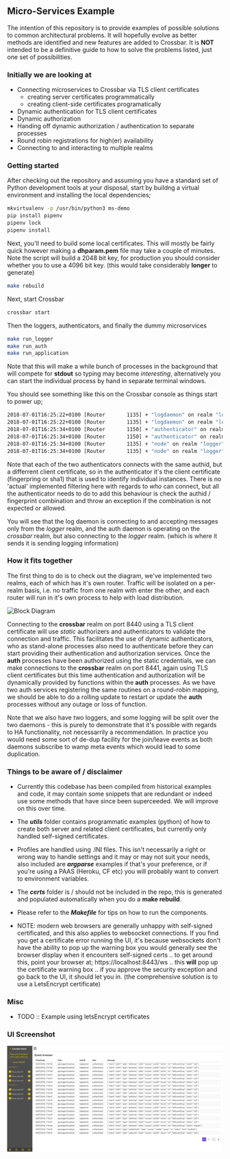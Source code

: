 ## Micro-Services Example

The intention of this repository is to provide examples of possible solutions to common
architectural problems. It will hopefully evolve as better methods are identified and new
features are added to Crossbar. It is **NOT** intended to be a definitive guide to how to
solve the problems listed, just one set of possibilities.

### Initially we are looking at

- Connecting microservices to Crossbar via TLS client certificates
  - creating server certificates programmatically
  - creating client-side certificates programatically
- Dynamic authentication for TLS client certificates
- Dynamic authorization
- Handing off dynamic authorization / authentication to separate processes
- Round robin registrations for high(er) availability
- Connecting to and interacting to multiple realms

### Getting started
After checking out the repository and assuming you have a standard set of Python development tools at your disposal, start by buildng a virtual environment and installing the local dependencies;

```bash
mkvirtualenv -p /usr/bin/python3 ms-demo
pip install pipenv
pipenv lock
pipenv install
```

Next, you'll need to build some local certificates. This will mostly be fairly quick however making a **dhparam.pem** file may take a couple of minutes. Note the script will build a 2048 bit key, for production you should consider whether you to use a 4096 bit key. (this would take considerably **longer** to generate)

```bash 
make rebuild
```

Next, start Crossbar

```bash
crossbar start
```

Then the loggers, authenticators, and finally the dummy microservices

```bash
make run_logger
make run_auth
make run_application
```

Note that this will make a while bunch of processes in the background that will compete for **stdout** so typing may become *interesting*, alternatively you can start the individual process by hand in separate terminal windows.

You should see something like this on the Crossbar console as things start to power up;

```bash
2018-07-01T16:25:22+0100 [Router       1135] + "logdaemon" on realm "logger" CN="log1" COMPANY="XBR" SHA="96:CD:67:CF:05:9B:3A:3C:83:F2:DA:4F:F3:72:E0:2F:E3:68:3D:05"
2018-07-01T16:25:22+0100 [Router       1135] + "logdaemon" on realm "logger" CN="log2" COMPANY="XBR" SHA="D6:5E:86:50:F8:99:50:A8:0D:E7:F0:4D:1C:F0:73:AB:1F:BD:E0:65"
2018-07-01T16:25:34+0100 [Router       1150] + "authenticator" on realm "crossbar" CN="auth1" COMPANY="XBR" SHA="3C:A1:4A:2F:13:01:DA:63:BF:21:87:18:74:F2:BB:BE:4E:AF:DB:24"
2018-07-01T16:25:34+0100 [Router       1150] + "authenticator" on realm "crossbar" CN="auth2" COMPANY="XBR" SHA="C3:F8:DF:53:28:3A:AE:BD:A2:D0:FE:45:22:68:F1:AE:91:E7:55:2E"
2018-07-01T16:25:34+0100 [Router       1135] + "node" on realm "logger" CN="auth1" COMPANY="XBR" SHA="3C:A1:4A:2F:13:01:DA:63:BF:21:87:18:74:F2:BB:BE:4E:AF:DB:24"
2018-07-01T16:25:34+0100 [Router       1135] + "node" on realm "logger" CN="auth2" COMPANY="XBR" SHA="C3:F8:DF:53:28:3A:AE:BD:A2:D0:FE:45:22:68:F1:AE:91:E7:55:2E"
```

Note that each of the two authenticators connects with the same authid, but a differrent client certificate, so in the authenticator it's the client certificate (fingerpring or sha1) that is used to identify individual instances. There is no 'actual' implemented filtering here with regards to *who* can connect, but all the authenticator needs to do to add this behaviour is check the authid / fingerprint combination and throw an exception if the combination is not expected or allowed.

You will see that the log daemon is connecting to and accepting messages only from the *logger* realm, and the auth daemon is operating on the *crossbar* realm, but also connecting to the *logger* realm. (which is where it sends it is sending logging information)

### How it fits together

The first thing to do is to check out the diagram, we've implemented two realms, each of which has it's own router. Traffic will be isolated on a per-realm basis, i.e. no traffic from one realm with enter the other, and each router will run in it's own process to help with load distribution.

![Block Diagram](docs/images/example_block_diagram.png)

Connecting to the **crossbar** realm on port 8440 using a TLS client certificate will use *static* authorizers and authenticators to validate the connection and traffic. This  facilitates the use of dynamic authenticators, who as stand-alone processes also need to authenticate before they can start providing their authentication and authorization services. Once the **auth** processes have been authorized using the static credentials, we can make connections to the **crossbar** realm on port 8441, again using TLS client certificates but this time authentication and authorization will be dynamically provided by functions within the **auth** processes. As we have two auth services registering the same routines on a round-robin mapping, we should be able to do a rolling update to restart or update the **auth** processes without any outage or loss of function.

Note that we also have two loggers, and some logging will be split over the two daemons - this is purely to demonstrate that it's possible with regards to HA functionality, not necessarrily a recommendation. In practice you would need some sort of de-dup facility for the join/leave events as both daemons subscribe to wamp meta events which would lead to some duplication.

### Things to be aware of / disclaimer

- Currently this codebase has been compiled from historical examples and code, it may contain some snippets that are redundant or indeed use some methods that have since been superceeded. We will improve on this over time.

- The ***utils*** folder contains programmatic examples (python) of how to create both server and related client certificates, but currently only handled self-signed certificates.

- Profiles are handled using .INI files. This isn't necessarily a right or wrong way to handle settings and it may or may not suit your needs, also included are ***argparse*** examples if that's your preference, or if you're using a PAAS (Heroku, CF etc) you will probably want to convert to environment variables.

- The ***certs*** folder is / should not be included in the repo, this is generated and populated automatically when you do a **make rebuild**.

- Please refer to the ***Makefile*** for tips on how to run the components.

- NOTE: modern web browsers are generally unhappy with self-signed certificated, and this also applies to websocket connections. If you find you get a certificate error running the UI, it's because websockets don't have the ability to pop up the warning box you would generally see the browser display when it encounters self-signed certs .. to get around this, point your browser at; https://localhost:8443/ws .. this **will** pop up the certificate warning box .. if you approve the security exception and go back to the UI, it should let you in. (the comprehensive solution is to use a LetsEncrypt certificate)

### Misc

- TODO :: Example using letsEncrypt certificates

### UI Screenshot

![UI Screenshot](docs/images/ui_screenshot.png)